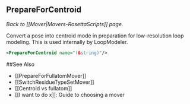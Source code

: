 ## PrepareForCentroid
*Back to [[Mover|Movers-RosettaScripts]] page.*

Convert a pose into centroid mode in preparation for low-resolution loop 
modeling.  This is used internally by LoopModeler.

```xml
<PrepareForCentroid name="(&string)"/>
```

##See Also

* [[PrepareForFullatomMover]]
* [[SwitchResidueTypeSetMover]]
* [[Centroid vs fullatom]]
* [[I want to do x]]: Guide to choosing a mover
